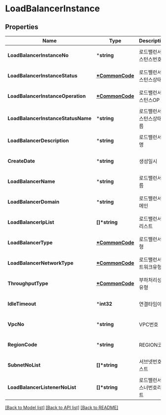 # LoadBalancerInstance

## Properties
Name | Type | Description | Notes
------------ | ------------- | ------------- | -------------
**LoadBalancerInstanceNo** | ***string** | 로드밸런서인스턴스번호 | [optional] [default to null]
**LoadBalancerInstanceStatus** | **[*CommonCode](CommonCode.md)** | 로드밸런서인스턴스상태 | [optional] [default to null]
**LoadBalancerInstanceOperation** | **[*CommonCode](CommonCode.md)** | 로드밸런서인스턴스OP | [optional] [default to null]
**LoadBalancerInstanceStatusName** | ***string** | 로드밸런서인스턴스상태이름 | [optional] [default to null]
**LoadBalancerDescription** | ***string** | 로드밸런서설명 | [optional] [default to null]
**CreateDate** | ***string** | 생성일시 | [optional] [default to null]
**LoadBalancerName** | ***string** | 로드밸런서이름 | [optional] [default to null]
**LoadBalancerDomain** | ***string** | 로드밸런서도메인 | [optional] [default to null]
**LoadBalancerIpList** | **[]\*string** | 로드밸런서IP리스트 | [optional] [default to null]
**LoadBalancerType** | **[*CommonCode](CommonCode.md)** | 로드밸런서유형 | [optional] [default to null]
**LoadBalancerNetworkType** | **[*CommonCode](CommonCode.md)** | 로드밸런서네트워크유형 | [optional] [default to null]
**ThroughputType** | **[*CommonCode](CommonCode.md)** | 부하처리성능유형 | [optional] [default to null]
**IdleTimeout** | ***int32** | 연결타임아웃 | [optional] [default to null]
**VpcNo** | ***string** | VPC번호 | [optional] [default to null]
**RegionCode** | ***string** | REGION코드 | [optional] [default to null]
**SubnetNoList** | **[]\*string** | 서브넷번호리스트 | [optional] [default to null]
**LoadBalancerListenerNoList** | **[]\*string** | 로드밸런서리스너번호리스트 | [optional] [default to null]

[[Back to Model list]](../README.md#documentation-for-models) [[Back to API list]](../README.md#documentation-for-api-endpoints) [[Back to README]](../README.md)


